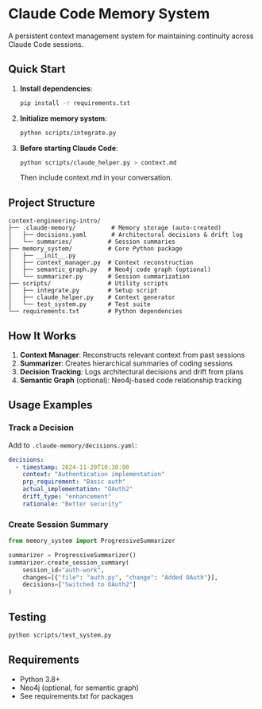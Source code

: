 # Claude Code Memory System

A persistent context management system for maintaining continuity across Claude Code sessions.

## Quick Start

1. **Install dependencies**:
   ```bash
   pip install -r requirements.txt
   ```

2. **Initialize memory system**:
   ```bash
   python scripts/integrate.py
   ```

3. **Before starting Claude Code**:
   ```bash
   python scripts/claude_helper.py > context.md
   ```
   Then include context.md in your conversation.

## Project Structure

```
context-engineering-intro/
├── .claude-memory/          # Memory storage (auto-created)
│   ├── decisions.yaml       # Architectural decisions & drift log
│   └── summaries/          # Session summaries
├── memory_system/          # Core Python package
│   ├── __init__.py
│   ├── context_manager.py  # Context reconstruction
│   ├── semantic_graph.py   # Neo4j code graph (optional)
│   └── summarizer.py       # Session summarization
├── scripts/                # Utility scripts
│   ├── integrate.py        # Setup script
│   ├── claude_helper.py    # Context generator
│   └── test_system.py      # Test suite
└── requirements.txt        # Python dependencies
```

## How It Works

1. **Context Manager**: Reconstructs relevant context from past sessions
2. **Summarizer**: Creates hierarchical summaries of coding sessions
3. **Decision Tracking**: Logs architectural decisions and drift from plans
4. **Semantic Graph** (optional): Neo4j-based code relationship tracking

## Usage Examples

### Track a Decision
Add to `.claude-memory/decisions.yaml`:
```yaml
decisions:
  - timestamp: 2024-11-20T10:30:00
    context: "Authentication implementation"
    prp_requirement: "Basic auth"
    actual_implementation: "OAuth2"
    drift_type: "enhancement"
    rationale: "Better security"
```

### Create Session Summary
```python
from memory_system import ProgressiveSummarizer

summarizer = ProgressiveSummarizer()
summarizer.create_session_summary(
    session_id="auth-work",
    changes=[{"file": "auth.py", "change": "Added OAuth"}],
    decisions=["Switched to OAuth2"]
)
```

## Testing

```bash
python scripts/test_system.py
```

## Requirements

- Python 3.8+
- Neo4j (optional, for semantic graph)
- See requirements.txt for packages